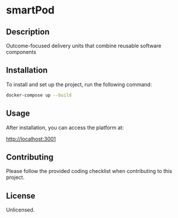 # smartPod

## Description

Outcome-focused delivery units that combine
reusable software components 

## Installation

To install and set up the project, run the following command:

```bash
docker-compose up --build
```

## Usage

After installation, you can access the platform at:

[http://localhost:3001](http://localhost:3001)

## Contributing

Please follow the provided coding checklist when contributing to this project.

## License

Unlicensed.